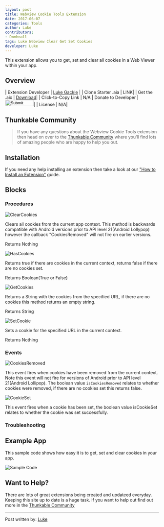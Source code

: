 ```yaml
---
layout: post
title: Webview Cookie Tools Extension
date: 2017-06-07
categories: Tools
author: Luke
contributors:
- Domhnall
tags: Luke Webview Clear Get Set Cookies
developer: Luke
---
```


This extension allows you to get, set and clear all cookies in a Web Viewer within your app. 


<!-- more -->

## Overview

| Extension Developer | <a href="https://community.thunkable.com/u/LukeGackle/summary" target="_blank">Luke Gackle</a> |
| Clone Starter .aia | <a href="http://app.thunkable.com/?repo=raw.githubusercontent.com/domhnallohanlon/thunkable_extensions/gh-pages/assets/aia_repo/colours_extension_starter_template.asc" class="flat_btn" target="_blank" hidden> Open in Thunkable</a> LINK|
| Get the .aix | <a href="https://drive.google.com/file/d/0B7rz7ghBVCxuekRXN3BkUkxIbDQ/view" >Download</a>|
| Click-to-Copy Link | <a href="#" id="copyButton" hidden>com.vishwas.ExtraComponents.aix</a> N/A
| Donate to Developer | <a href="https://www.paypal.me/Vaporeon" target="_blank"><input type="image" src="http://domhnallohanlon.com/thunkable_extensions/assets/images/donate_pp.png" width="94px" height="20px"></a>|
| License | <a href="https://creativecommons.org/licenses/by/4.0/" target="_blank" hidden>CC 4.0 BY ND</a> N/A|


<!-- [![Donate](https://img.shields.io/badge/Donate-PayPal-ee6e73.svg?style=flat-square)](https://www.paypal.com/cgi-bin/webscr?cmd=_s-xclick&hosted_button_id=4KKW3W2H3WU9N) -->


<p hidden id="copyTarget">http://community.thunkable.com/uploads/default/original/2X/f/fd022c6df60ed822430d1b3b104eba47b5929e13.aix</p>

## Thunkable Community

>If you have any questions about the Webview Cookie Tools extension then head on over to the [Thunkable Community](https://community.thunkable.com/t/webviewcookietools-extension/4305?u=domhnall) where you'll find lots of amazing people who are happy to help you out.

## Installation

If you need any help installing an extension then take a look at our <a href="http://domhnallohanlon.com/thunkable_extensions/about.html#how_to">"How to Install an Extension"</a> guide.

## Blocks


### Procedures 

![ClearCookies](http://domhnallohanlon.com/thunkable_extensions/assets/post_assets/webview_cookie_tools_extension/ClearCookies.jpg)

Clears all cookies from the current app context. This method is backwards compatible with Android versions prior to API level 21(Android Lollypop) however the callback "CookiesRemoved" will not fire on earlier versions.

Returns Nothing

![HasCookies](http://domhnallohanlon.com/thunkable_extensions/assets/post_assets/webview_cookie_tools_extension/HasCookies.jpg)

Returns true if there are cookies in the current context, returns false if there are no cookies set.

Returns Boolean(True or False)

![GetCookies](http://domhnallohanlon.com/thunkable_extensions/assets/post_assets/webview_cookie_tools_extension/GetCookies.jpg)

Returns a String with the cookies from the specified URL, if there are no cookies this method returns an empty string.

Returns String

![SetCookie](http://domhnallohanlon.com/thunkable_extensions/assets/post_assets/webview_cookie_tools_extension/SetCookie.jpg)

Sets a cookie for the specified URL in the current context.

Returns Nothing

### Events

![CookiesRemoved](http://domhnallohanlon.com/thunkable_extensions/assets/post_assets/webview_cookie_tools_extension/CookiesRemoved.jpg)


This event fires when cookies have been removed from the current context. Note this event will not fire for versions of Android prior to API level 21(Android Lollipop). The boolean value `isCookiesRemoved` relates to whether cookies were removed, if there are no cookies set this returns false.


![CookieSet](http://domhnallohanlon.com/thunkable_extensions/assets/post_assets/webview_cookie_tools_extension/CookiesSet.jpg)

This event fires when a cookie has been set, the boolean value isCookieSet relates to whether the cookie was set successfully.


### Troubleshooting


## Example App

This sample code shows how easy it is to get, set and clear cookies in your app.

![Sample Code](http://domhnallohanlon.com/thunkable_extensions/assets/post_assets/webview_cookie_tools_extension/use_case.jpg)


## Want to Help?
There are lots of great extensions being created and updateed everyday. Keeping this site up to date is a huge task. If you want to help out find out more in the <a href="http://community.thunkable.com/t/contributing-to-thunkable-extensions-directory/3125?u=domhnall">Thunkable Community</a>

<hr />

Post written by:
<a href="https://community.thunkable.com/u/LukeGackle/summary">Luke</a>
<br>
